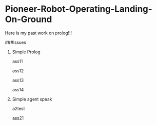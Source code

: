 Pioneer-Robot-Operating-Landing-On-Ground
=========================================

Here is my past work on prolog!!!

###Issues
1. Simple Prolog

    ass11
    
    
    ass12
    
    
    ass13
    
    
    ass14
    
    
2. Simple agent speak


    a2test
    
    
    ass21
